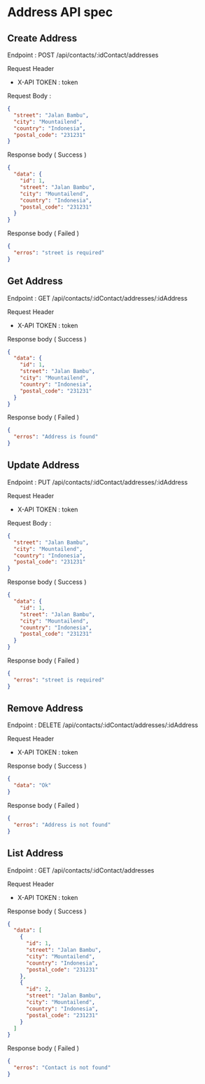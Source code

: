 # Address API spec

## Create Address
Endpoint : POST /api/contacts/:idContact/addresses

Request Header
- X-API TOKEN : token

Request Body :

```json
{
  "street": "Jalan Bambu",
  "city": "Mountailend",
  "country": "Indonesia",
  "postal_code": "231231"
}
```

Response body ( Success )

```json
{
  "data": {
    "id": 1,
    "street": "Jalan Bambu",
    "city": "Mountailend",
    "country": "Indonesia",
    "postal_code": "231231"
  }
}
```

Response body ( Failed )

```json
{
  "erros": "street is required"
}
```

## Get Address
Endpoint : GET /api/contacts/:idContact/addresses/:idAddress

Request Header
- X-API TOKEN : token

Response body ( Success )

```json
{
  "data": {
    "id": 1,
    "street": "Jalan Bambu",
    "city": "Mountailend",
    "country": "Indonesia",
    "postal_code": "231231"
  }
}
```

Response body ( Failed )

```json
{
  "erros": "Address is found"
}
```
## Update Address
Endpoint : PUT /api/contacts/:idContact/addresses/:idAddress

Request Header
- X-API TOKEN : token

Request Body :

```json
{
  "street": "Jalan Bambu",
  "city": "Mountailend",
  "country": "Indonesia",
  "postal_code": "231231"
}
```

Response body ( Success )

```json
{
  "data": {
    "id": 1,
    "street": "Jalan Bambu",
    "city": "Mountailend",
    "country": "Indonesia",
    "postal_code": "231231"
  }
}
```

Response body ( Failed )

```json
{
  "erros": "street is required"
}
```

## Remove Address
Endpoint : DELETE /api/contacts/:idContact/addresses/:idAddress

Request Header
- X-API TOKEN : token


Response body ( Success )

```json
{
  "data": "Ok"
}
```

Response body ( Failed )

```json
{
  "erros": "Address is not found"
}
```

## List Address
Endpoint : GET   /api/contacts/:idContact/addresses

Request Header
- X-API TOKEN : token



Response body ( Success )

```json
{
  "data": [
    {
      "id": 1,
      "street": "Jalan Bambu",
      "city": "Mountailend",
      "country": "Indonesia",
      "postal_code": "231231"
    },
    {
      "id": 2,
      "street": "Jalan Bambu",
      "city": "Mountailend",
      "country": "Indonesia",
      "postal_code": "231231"
    }
  ]
}
```

Response body ( Failed )

```json
{
  "erros": "Contact is not found"
}
```